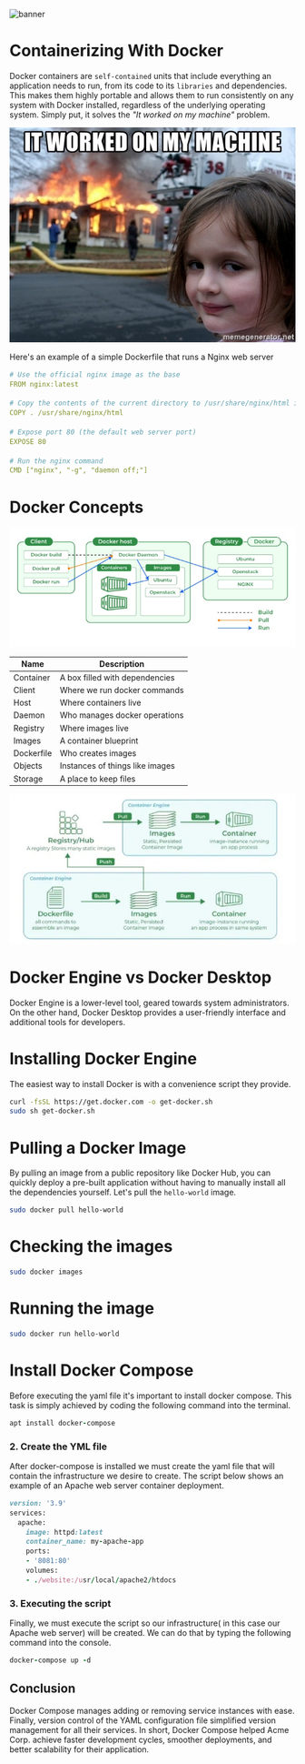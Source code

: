 ![banner](images/banner_1.jpg)

# Containerizing With Docker

Docker containers are `self-contained` units that include everything an application needs to run, from its code to its `libraries` and dependencies. This makes them highly portable and allows them to run consistently on any system with Docker installed, regardless of the underlying operating system. Simply put, it solves the *"It worked on my machine"* problem.

![docker_meme](images/docker_meme.jpg)

Here's an example of a simple Dockerfile that runs a Nginx web server

```yaml
# Use the official nginx image as the base
FROM nginx:latest

# Copy the contents of the current directory to /usr/share/nginx/html in the container
COPY . /usr/share/nginx/html

# Expose port 80 (the default web server port)
EXPOSE 80

# Run the nginx command
CMD ["nginx", "-g", "daemon off;"]

```
# Docker Concepts

![docker architecture](images/docker_architecture.jpg)

| Name          | Description                           |
|---------------|---------------------------------------|
| Container     | A box filled with dependencies        |
| Client        | Where we run docker commands          |
| Host          | Where containers live                 |
| Daemon        | Who manages docker operations         |
| Registry      | Where images live                     |
| Images        | A container blueprint                 |
| Dockerfile    | Who creates images                    |
| Objects       | Instances of things like images       |
| Storage       | A place to keep files                 |

![dockerfile workflow](images/dockerfile_workflow.jpg)

# Docker Engine vs Docker Desktop

Docker Engine is a lower-level tool, geared towards system administrators. On the other hand, Docker Desktop provides a user-friendly interface and additional tools for developers.

# Installing Docker Engine

The easiest way to install Docker is with a convenience script they provide.

```bash
curl -fsSL https://get.docker.com -o get-docker.sh
sudo sh get-docker.sh
```

# Pulling a Docker Image

By pulling an image from a public repository like Docker Hub, you can quickly deploy a pre-built application without having to manually install all the dependencies yourself. Let's pull the `hello-world` image.

```bash
sudo docker pull hello-world
```
# Checking the images

```bash
sudo docker images

```
# Running the image

```bash
sudo docker run hello-world
```

#   

# Install Docker Compose

Before executing the yaml file it's important to install docker compose. This task is simply achieved by coding the following command into the terminal.

```ruby
apt install docker-compose
```

### 2. Create the YML file

After docker-compose is installed we must create the yaml file that will contain the infrastructure we desire to create. The script below shows an example of an Apache web server container deployment.

```ruby
version: '3.9'
services:
  apache:
    image: httpd:latest
    container_name: my-apache-app
    ports:
    - '8081:80'
    volumes:
    - ./website:/usr/local/apache2/htdocs
```

### 3. Executing the script

Finally, we must execute the script so our infrastructure( in this case our Apache web server) will be created. We can do that by typing the following command into the console.

```ruby
docker-compose up -d
```

## Conclusion

Docker Compose manages adding or removing service instances with ease. Finally, version control of the YAML configuration file simplified version management for all their services.
In short, Docker Compose helped Acme Corp. achieve faster development cycles, smoother deployments, and better scalability for their application.
